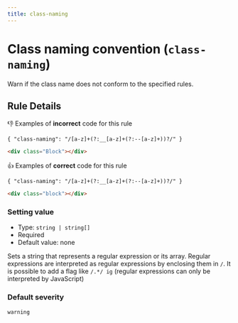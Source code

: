 ```yaml
---
title: class-naming
---
```


# Class naming convention (`class-naming`)

Warn if the class name does not conform to the specified rules.

## Rule Details

👎 Examples of **incorrect** code for this rule

`{ "class-naming": "/[a-z]+(?:__[a-z]+(?:--[a-z]+))?/" }`

```html
<div class="Block"></div>
```

👍 Examples of **correct** code for this rule

`{ "class-naming": "/[a-z]+(?:__[a-z]+(?:--[a-z]+))?/" }`

```html
<div class="block"></div>
```

### Setting value

-   Type: `string | string[]`
-   Required
-   Default value: none

Sets a string that represents a regular expression or its array. Regular expressions are interpreted as regular expressions by enclosing them in `/`. It is possible to add a flag like `/.*/ ig` (regular expressions can only be interpreted by JavaScript)

### Default severity

`warning`

